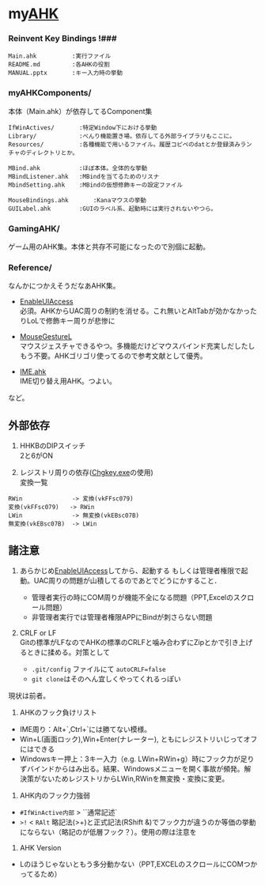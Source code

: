 my[AHK][AHK]
======================
### Reinvent Key Bindings !###

    Main.ahk          :実行ファイル
    README.md         :各AHKの役割  
    MANUAL.pptx       :キー入力時の挙動

### myAHKComponents/ ###
本体（Main.ahk）が依存してるComponent集

    IfWinActives/       :特定Window下における挙動
    Library/            :べんり機能置き場。依存してる外部ライブラリもここに。
    Resources/          :各種機能で用いるファイル。履歴コピペのdatとか登録済みランチャのディレクトリとか。

    MBind.ahk           :ほぼ本体。全体的な挙動
    MBindListener.ahk   :MBindを当てるためのリスナ
    MbindSetting.ahk    :MBindの仮想修飾キーの設定ファイル

    MouseBindings.ahk       :Kanaマウスの挙動
    GUILabel.ahk        :GUIのラベル系、起動時には実行されないやつら。

### GamingAHK/ ###
ゲーム用のAHK集。本体と共存不可能になったので別個に起動。

### Reference/ ###

なんかにつかえそうだなあAHK集。

+ [EnableUIAccess][EnableUIAccess]  
必須。AHKからUAC周りの制約を消せる。これ無いとAltTabが効かなかったりLoLで修飾キー周りが悲惨に  

+ [MouseGestureL][MouseGestureL]  
マウスジェスチャできるやつ。多機能だけどマウスバインド充実しだしたしもう不要。AHKゴリゴリ使ってるので参考文献として優秀。

+ [IME.ahk][IME.ahk]  
IME切り替え用AHK。つよい。

など。

外部依存
----------------
1. HHKBのDIPスイッチ  
2と6がON

1. レジストリ周りの依存([Chgkey.exe][Chgkey.exe]の使用)  
変換一覧
```
RWin              -> 変換(vkFFsc079)
変換(vkFFsc079)   -> RWin
LWin              -> 無変換(vkEBsc07B)
無変換(vkEBsc07B)  -> LWin
```

諸注意
----------------

1. あらかじめ[EnableUIAccess][EnableUIAccess]してから、起動する
もしくは管理者権限で起動。UAC周りの問題が山積してるのであとでどうにかすること．  
    + 管理者実行の時にCOM周りが機能不全になる問題（PPT,Excelのスクロール問題）
    + 非管理者実行では管理者権限APPにBindが刺さらない問題

1. CRLF or LF  
Gitの標準がLFなのでAHKの標準のCRLFと噛み合わずにZipとかで引き上げるときに揉める。対策として
    + `.git/config` ファイルにて `autoCRLF=false`
    + `git clone`はそのへん宜しくやってくれるっぽい

 現状は前者。

1. AHKのフック負けリスト

  + IME周り：Alt+\`,Ctrl+\`には勝てない模様。
  + Win+L(画面ロック),Win+Enter(ナレーター), ともにレジストリいじってオフにはできる
  + Windowsキー押上：3キー入力（e.g. LWin+RWin+g）時にフック力が足りずバインドからはみ出る。結果、Windowsメニューを開く事故が頻発。解決策がないためレジストリからLWin,RWinを無変換・変換に変更。

1. AHK内のフック力強弱
  + `#IfWinActive内部` > ``通常記述`
  + `>!` < `RAlt`
略記法(>+)と正式記法(RShift &)でフック力が違うのか等価の挙動にならない（略記のが低層フック？）。使用の際は注意を

1. AHK Version
  + Lのほうじゃないともう多分動かない（PPT,EXCELのスクロールにCOMつかってるため）



[AHK]: https://github.com/AutoHotkey/AutoHotkey
[WheelScroll.ahk]: http://blechmusik.hatenablog.jp/entry/20100529/1275141213
[IME.ahk]: http://www6.atwiki.jp/eamat/pages/17.html
[MouseGestureL]: http://hp.vector.co.jp/authors/VA018351/mglahk.html
[EnableUIAccess]: http://www.autohotkey.com/board/topic/70449-enable-interaction-with-administrative-programs/
[Chgkey.exe]:http://www.forest.impress.co.jp/library/software/changekey/

